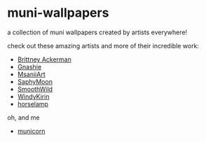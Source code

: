 # muni-wallpapers

a collection of muni wallpapers created by artists everywhere!

check out these amazing artists and more of their incredible work:

- [Brittney Ackerman](https://bsky.app/profile/lbrcloud.bsky.social)
- [Gnashie](https://bsky.app/profile/gnashie.bsky.social)
- [MsaniiArt](https://bsky.app/profile/msaniiart.bsky.social)
- [SaphyMoon](https://bsky.app/profile/saphymoon.com)
- [SmoothWild](https://twitter.com/smooth_wild_art)
- [WindyKirin](https://bsky.app/profile/windykirin.bsky.social)
- [horselamp](https://derpibooru.org/tags/artist-colon-horselamp)

oh, and me

- [municorn](https://bsky.app/profile/municorn.horse)
